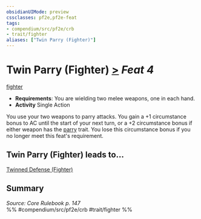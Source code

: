```yaml
---
obsidianUIMode: preview
cssclasses: pf2e,pf2e-feat
tags:
- compendium/src/pf2e/crb
- trait/fighter
aliases: ["Twin Parry (Fighter)"]
---
```

# Twin Parry (Fighter)  [>](rules/core-rulebook/chapter-9-playing-the-game.md#Actions "Single Action") *Feat 4*  
[fighter](rules/traits/fighter.md "Fighter Class Trait")  

- **Requirements**: You are wielding two melee weapons, one in each hand.
- **Activity** Single Action

You use your two weapons to parry attacks. You gain a +1 circumstance bonus to AC until the start of your next turn, or a +2 circumstance bonus if either weapon has the [parry](rules/traits/parry.md "Parry Weapon Trait") trait. You lose this circumstance bonus if you no longer meet this feat's requirement.

## Twin Parry (Fighter) leads to...

[Twinned Defense (Fighter)](compendium/feats/twinned-defense-fighter.md)

## Summary

*Source: Core Rulebook p. 147*  
%% #compendium/src/pf2e/crb #trait/fighter %%